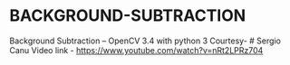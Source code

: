 # BACKGROUND-SUBTRACTION
Background Subtraction – OpenCV 3.4 with python 3
Courtesy- # Sergio Canu
Video link - https://www.youtube.com/watch?v=nRt2LPRz704

